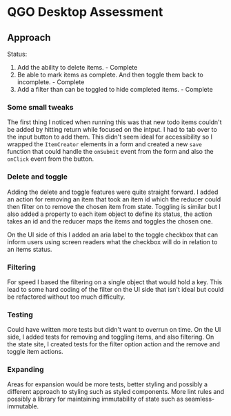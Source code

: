 
# QGO Desktop Assessment

## Approach

Status:

1. Add the ability to delete items. - Complete
2. Be able to mark items as complete. And then toggle them back to incomplete. - Complete
3. Add a filter than can be toggled to hide completed items. - Complete


### Some small tweaks

The first thing I noticed when running this was that new todo items couldn't be added by hitting return while focused on the intput. I had to tab over to the input button to add them. This didn't seem ideal for accessibility so I wrapped the `ItemCreator` elements in a form and created a new `save` function that could handle the `onSubmit` event from the form and also the `onClick` event from the button.

### Delete and toggle

Adding the delete and toggle features were quite straight forward. I added an action for removing an item that took an item id which the reducer could then filter on to remove the chosen item from state. Toggling is similar but I also added a property to each item object to define its status, the action takes an id and the reducer maps the items and toggles the chosen one.

On the UI side of this I added an aria label to the toggle checkbox that can inform users using screen readers what the checkbox will do in relation to an items status.

### Filtering

For speed I based the filtering on a single object that would hold a key. This lead to some hard coding of the filter on the UI side that isn't ideal but could be refactored without too much difficulty.

### Testing

Could have written more tests but didn't want to overrun on time. 
On the UI side, I added tests for removing and toggling items, and also filtering. On the state site, I created tests for the filter option action and the remove and toggle item actions.

### Expanding

Areas for expansion would be more tests, better styling and possibly a different approach to styling such as styled components. More lint rules and possibly a library for maintaining immutability of state such as seamless-immutable.
